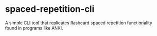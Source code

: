 # spaced-repetition-cli
A simple CLI tool that replicates flashcard spaced repetition functionality found in programs like ANKI.
